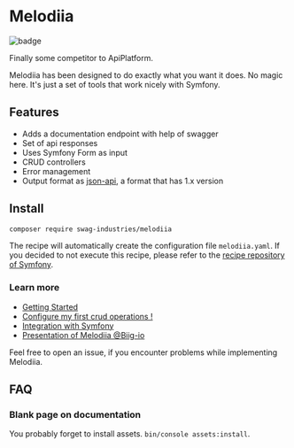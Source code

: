 Melodiia
========

![badge](https://action-badges.now.sh/swagindustries/Melodiia)

Finally some competitor to ApiPlatform.

Melodiia has been designed to do exactly what you want it does. No magic here. It's just a set of tools that
work nicely with Symfony.

Features
--------

- Adds a documentation endpoint with help of swagger
- Set of api responses
- Uses Symfony Form as input
- CRUD controllers
- Error management
- Output format as [json-api](https://jsonapi.org/), a format that has 1.x version

Install
-------

```bash
composer require swag-industries/melodiia
```

The recipe will automatically create the configuration file `melodiia.yaml`. If you decided to not execute this recipe,
please refer to the
[recipe repository of Symfony](https://github.com/symfony/recipes-contrib/tree/master/swagindustries/melodiia).

### Learn more 

- [Getting Started](./docs/getting-started.md)
- [Configure my first crud operations !](./docs/Crud.md)
- [Integration with Symfony ](./docs/Symfony.md)
- [Presentation of Melodiia @Biig-io](https://docs.google.com/presentation/d/1dtxUOzZFGRq7Ar5YV5aZ6AN60RhDbf_0OcXKj5iiDS8/edit?usp=sharing)

Feel free to open an issue, if you encounter problems while implementing Melodiia.

FAQ
---

### Blank page on documentation

You probably forget to install assets. `bin/console assets:install`.
